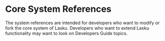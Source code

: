 # Core System References

The system references are intended for developers who want to modify or 
fork the core system of Lasku. Developers who want to extend Lasku functionality 
may want to look on Developers Guide topics.
